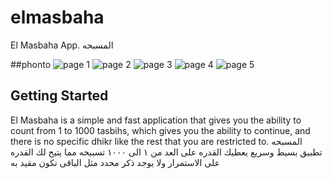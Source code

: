 # elmasbaha

El Masbaha App.
المسبحه

##phonto
![page 1](assets/photo/w1024-h500.png)
![page 2](assets/photo/flutter_01.png)
![page 3](assets/photo/flutter_02.png)
![page 4](assets/photo/flutter_03.png)
![page 5](assets/photo/flutter_04.png)

## Getting Started

 El Masbaha is a simple and fast application that gives you the ability to count from 1 to 1000 tasbihs, which gives you the ability to continue, and there is no specific dhikr like the rest that you are restricted to.
المسبحه تطبيق بسيط وسريع يعطيك القدره على العد من ١ الى ١٠٠٠ تسبيحه مما يتيح لك القدره على الاستمرار ولا يوجد ذكر محدد مثل الباقى تكون مقيد به